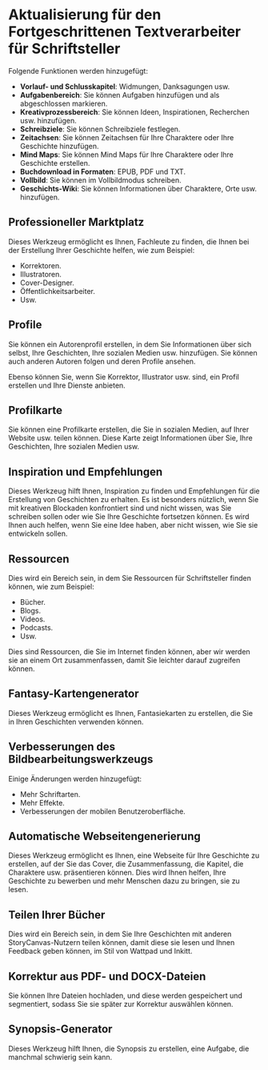 # Aktualisierung für den Fortgeschrittenen Textverarbeiter für Schriftsteller

Folgende Funktionen werden hinzugefügt:

- **Vorlauf- und Schlusskapitel**: Widmungen, Danksagungen usw.
- **Aufgabenbereich**: Sie können Aufgaben hinzufügen und als abgeschlossen markieren.
- **Kreativprozessbereich**: Sie können Ideen, Inspirationen, Recherchen usw. hinzufügen.
- **Schreibziele**: Sie können Schreibziele festlegen.
- **Zeitachsen**: Sie können Zeitachsen für Ihre Charaktere oder Ihre Geschichte hinzufügen.
- **Mind Maps**: Sie können Mind Maps für Ihre Charaktere oder Ihre Geschichte erstellen.
- **Buchdownload in Formaten**: EPUB, PDF und TXT.
- **Vollbild**: Sie können im Vollbildmodus schreiben.
- **Geschichts-Wiki**: Sie können Informationen über Charaktere, Orte usw. hinzufügen.

## Professioneller Marktplatz

Dieses Werkzeug ermöglicht es Ihnen, Fachleute zu finden, die Ihnen bei der Erstellung Ihrer Geschichte helfen, wie zum Beispiel:

- Korrektoren.
- Illustratoren.
- Cover-Designer.
- Öffentlichkeitsarbeiter.
- Usw.

## Profile

Sie können ein Autorenprofil erstellen, in dem Sie Informationen über sich selbst, Ihre Geschichten, Ihre sozialen Medien usw. hinzufügen. Sie können auch anderen Autoren folgen und deren Profile ansehen.

Ebenso können Sie, wenn Sie Korrektor, Illustrator usw. sind, ein Profil erstellen und Ihre Dienste anbieten.

## Profilkarte

Sie können eine Profilkarte erstellen, die Sie in sozialen Medien, auf Ihrer Website usw. teilen können. Diese Karte zeigt Informationen über Sie, Ihre Geschichten, Ihre sozialen Medien usw.

## Inspiration und Empfehlungen

Dieses Werkzeug hilft Ihnen, Inspiration zu finden und Empfehlungen für die Erstellung von Geschichten zu erhalten. Es ist besonders nützlich, wenn Sie mit kreativen Blockaden konfrontiert sind und nicht wissen, was Sie schreiben sollen oder wie Sie Ihre Geschichte fortsetzen können. Es wird Ihnen auch helfen, wenn Sie eine Idee haben, aber nicht wissen, wie Sie sie entwickeln sollen.

## Ressourcen

Dies wird ein Bereich sein, in dem Sie Ressourcen für Schriftsteller finden können, wie zum Beispiel:

- Bücher.
- Blogs.
- Videos.
- Podcasts.
- Usw.

Dies sind Ressourcen, die Sie im Internet finden können, aber wir werden sie an einem Ort zusammenfassen, damit Sie leichter darauf zugreifen können.

## Fantasy-Kartengenerator

Dieses Werkzeug ermöglicht es Ihnen, Fantasiekarten zu erstellen, die Sie in Ihren Geschichten verwenden können.

## Verbesserungen des Bildbearbeitungswerkzeugs

Einige Änderungen werden hinzugefügt:

- Mehr Schriftarten.
- Mehr Effekte.
- Verbesserungen der mobilen Benutzeroberfläche.

## Automatische Webseitengenerierung

Dieses Werkzeug ermöglicht es Ihnen, eine Webseite für Ihre Geschichte zu erstellen, auf der Sie das Cover, die Zusammenfassung, die Kapitel, die Charaktere usw. präsentieren können. Dies wird Ihnen helfen, Ihre Geschichte zu bewerben und mehr Menschen dazu zu bringen, sie zu lesen.

## Teilen Ihrer Bücher

Dies wird ein Bereich sein, in dem Sie Ihre Geschichten mit anderen StoryCanvas-Nutzern teilen können, damit diese sie lesen und Ihnen Feedback geben können, im Stil von Wattpad und Inkitt.

## Korrektur aus PDF- und DOCX-Dateien

Sie können Ihre Dateien hochladen, und diese werden gespeichert und segmentiert, sodass Sie sie später zur Korrektur auswählen können.

## Synopsis-Generator

Dieses Werkzeug hilft Ihnen, die Synopsis zu erstellen, eine Aufgabe, die manchmal schwierig sein kann.